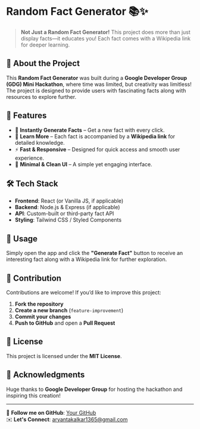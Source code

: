 # Random Fact Generator 📚✨

> **Not Just a Random Fact Generator!** This project does more than just display facts—it educates you! Each fact comes with a Wikipedia link for deeper learning.

## 🚀 About the Project

This **Random Fact Generator** was built during a **Google Developer Group (GDG) Mini Hackathon**, where time was limited, but creativity was limitless! The project is designed to provide users with fascinating facts along with resources to explore further.

## 🎯 Features

- 🔄 **Instantly Generate Facts** – Get a new fact with every click.
- 🔗 **Learn More** – Each fact is accompanied by a **Wikipedia link** for detailed knowledge.
- ⚡ **Fast & Responsive** – Designed for quick access and smooth user experience.
- 🎨 **Minimal & Clean UI** – A simple yet engaging interface.

## 🛠️ Tech Stack

- **Frontend**: React (or Vanilla JS, if applicable)
- **Backend**: Node.js & Express (if applicable)
- **API**: Custom-built or third-party fact API
- **Styling**: Tailwind CSS / Styled Components

## 🚀 Usage

Simply open the app and click the **"Generate Fact"** button to receive an interesting fact along with a Wikipedia link for further exploration.

## 🤝 Contribution

Contributions are welcome! If you’d like to improve this project:

1. **Fork the repository**
2. **Create a new branch** (`feature-improvement`)
3. **Commit your changes**
4. **Push to GitHub** and open a **Pull Request**

## 📜 License

This project is licensed under the **MIT License**.

## 🌟 Acknowledgments

Huge thanks to **Google Developer Group** for hosting the hackathon and inspiring this creation!

---

🔗 **Follow me on GitHub**: [Your GitHub](https://github.com/AryanTakalkar)  
✉️ **Let's Connect**: aryantakalkar1365@gmail.com

